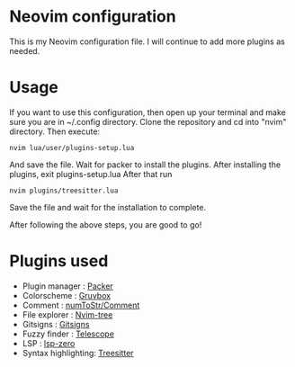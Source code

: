 # Neovim configuration
This is my Neovim configuration file. I will continue to add more plugins as needed.

# Usage
If you want to use this configuration, then open up your terminal and make sure you are in ~/.config directory. Clone the repository and cd into "nvim" directory. Then execute:
```
nvim lua/user/plugins-setup.lua
```
And save the file. Wait for packer to install the plugins. After installing the plugins, exit plugins-setup.lua
After that run
```
nvim plugins/treesitter.lua
```
Save the file and wait for the installation to complete.

After following the above steps, you are good to go!

# Plugins used
- Plugin manager : [Packer](https://github.com/wbthomason/packer.nvim)
- Colorscheme : [Gruvbox](https://github.com/morhetz/gruvbox)
- Comment : [numToStr/Comment](https://github.com/numToStr/Comment.nvim)
- File explorer : [Nvim-tree](https://github.com/nvim-tree/nvim-tree.lua)
- Gitsigns : [Gitsigns](https://github.com/lewis6991/gitsigns.nvim)
- Fuzzy finder : [Telescope](https://github.com/nvim-telescope/telescope.nvim)
- LSP : [lsp-zero](https://github.com/VonHeikemen/lsp-zero.nvim)
- Syntax highlighting: [Treesitter](https://github.com/nvim-treesitter/nvim-treesitter)
